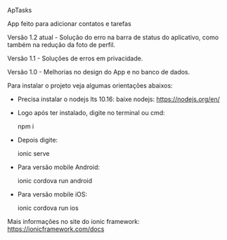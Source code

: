    ApTasks
   
App feito para adicionar contatos e tarefas

Versão 1.2 atual - Solução do erro na barra de status do aplicativo, 
como também na redução da foto de perfil.

Versão 1.1 - Soluções de erros em privacidade.

Versão 1.0 - Melhorias no design do App e no banco de dados.

Para instalar o projeto veja algumas orientações abaixos:

 - Precisa instalar o nodejs lts 10.16:
    baixe nodejs: https://nodejs.org/en/

 - Logo após ter instalado, digite no terminal ou cmd:
    
    npm i 
    
 - Depois digite: 
   
   ionic serve

 - Para versão mobile Android: 
    
    ionic cordova run android 
    
 - Para versão mobile iOS:   
 
    ionic cordova run ios

Mais informações no site do ionic framework: 
    https://ionicframework.com/docs
    

